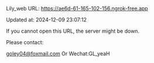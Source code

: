 Lily_web URL: https://ae6d-61-165-102-156.ngrok-free.app

Updated at: 2024-12-09 23:07:12

If you cannot open this URL, the server might be down.

Please contact: 

goley04@foxmail.com Or Wechat:GL_yeaH